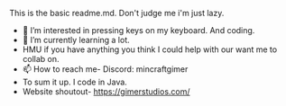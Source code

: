 This is the basic readme.md.
Don't judge me i'm just lazy.
- 👀 I’m interested in pressing keys on my keyboard. And coding.
- 🌱 I’m currently learning a lot.
- HMU if you have anything you think I could help with our want me to collab on.
- 📫 How to reach me-
Discord: mincraftgimer
- To sum it up. I code in Java.
- Website shoutout- https://gimerstudios.com/

<!---
Gimer-Studios/Gimer-Studios is a ✨ special ✨ repository because its `README.md` (this file) appears on your GitHub profile.
You can click the Preview link to take a look at your changes.
--->
